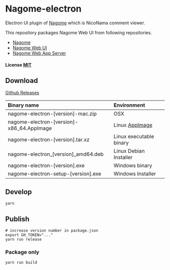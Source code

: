 Nagome-electron
===============

Electron UI plugin of [Nagome](https://github.com/diginatu/nagome) which is NicoNama comment viewer.

This repository packages Nagome Web UI from following repositories.

* [Nagome](https://github.com/diginatu/nagome)
* [Nagome Web UI](https://github.com/diginatu/nagome-webui)
* [Nagome Web App Server](https://github.com/diginatu/nagome-webapp_server)

#### License [MIT](LICENSE)

Download
--------

[Github Releases](https://github.com/diginatu/nagome-electron/releases/latest)

Binary name | Environment
:-|:-
nagome-electron-[version]-mac.zip | OSX
nagome-electron-[version]-x86_64.AppImage | Linux [AppImage](https://appimage.org/)
nagome-electron-[version].tar.xz | Linux executable binary
nagome-electron\_[version]\_amd64.deb | Linux Debian Installer
nagome-electron-[version].exe | Windows binary
nagome-electron-setup-[version].exe | Windows Installer


Develop
-------

```
yarn
```

Publish
-------

```
# increase version number in package.json
export GH_TOKEN="..."
yarn run release
```

### Package only

```
yarn run build
```

